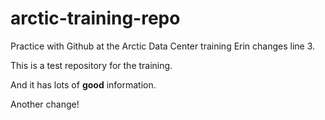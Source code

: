 # arctic-training-repo
Practice with Github at the Arctic Data Center training
Erin changes line 3.

This is a test repository for the training.

And it has lots of **good** information.


Another change!
